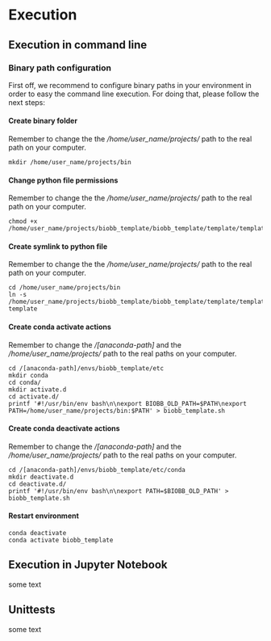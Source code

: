 # Execution

## Execution in command line

### Binary path configuration

First off, we recommend to configure binary paths in your environment in order to easy the command line execution. For doing that, please follow the next steps:

#### Create binary folder

Remember to change the the */home/user_name/projects/* path to the real path on your computer.

```Shell
mkdir /home/user_name/projects/bin
```

#### Change python file permissions

Remember to change the the */home/user_name/projects/* path to the real path on your computer.

```Shell
chmod +x /home/user_name/projects/biobb_template/biobb_template/template/template.py
```

#### Create symlink to python file

Remember to change the the */home/user_name/projects/* path to the real path on your computer.

```Shell
cd /home/user_name/projects/bin
ln -s /home/user_name/projects/biobb_template/biobb_template/template/template.py template
```

#### Create conda activate actions

Remember to change the */[anaconda-path]* and the */home/user_name/projects/* path to the real paths on your computer.

```Shell
cd /[anaconda-path]/envs/biobb_template/etc
mkdir conda
cd conda/
mkdir activate.d
cd activate.d/
printf '#!/usr/bin/env bash\n\nexport BIOBB_OLD_PATH=$PATH\nexport PATH=/home/user_name/projects/bin:$PATH' > biobb_template.sh
```

#### Create conda deactivate actions

Remember to change the */[anaconda-path]* and the */home/user_name/projects/* path to the real paths on your computer.

```Shell
cd /[anaconda-path]/envs/biobb_template/etc/conda
mkdir deactivate.d
cd deactivate.d/
printf '#!/usr/bin/env bash\n\nexport PATH=$BIOBB_OLD_PATH' > biobb_template.sh
```

#### Restart environment

```Shell
conda deactivate
conda activate biobb_template
```

## Execution in Jupyter Notebook

some text

## Unittests

some text
